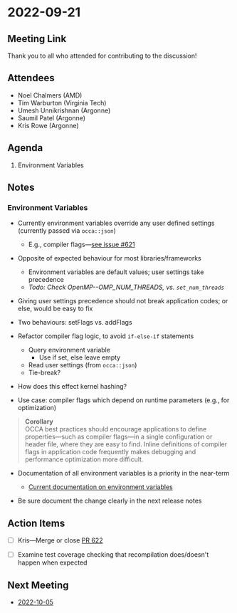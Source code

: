 # 2022-09-21

## Meeting Link

Thank you to all who attended for contributing to the discussion!

## Attendees

- Noel Chalmers (AMD)
- Tim Warburton (Virginia Tech)
- Umesh Unnikrishnan (Argonne)
- Saumil Patel (Argonne)
- Kris Rowe (Argonne) 

## Agenda

1. Environment Variables

## Notes

### Environment Variables

- Currently environment variables override any user defined settings (currently passed via `occa::json`)
  - E.g., compiler flags&mdash;[see issue #621](https://github.com/libocca/occa/issues/621)
- Opposite of expected behaviour for most libraries/frameworks
  - Environment variables are default values; user settings take precedence
  - *Todo: Check OpenMP--OMP_NUM_THREADS, vs. `set_num_threads`*
- Giving user settings precedence should not break application codes; or else, would be easy to fix

- Two behaviours: setFlags vs. addFlags

- Refactor compiler flag logic, to avoid `if-else-if` statements
  - Query environment variable
    - Use if set, else leave empty
  - Read user settings (from `occa::json`)
  - Tie-break?

- How does this effect kernel hashing?

- Use case: compiler flags which depend on runtime parameters (e.g., for optimization)

> **Corollary**   
> OCCA best practices should encourage applications to define properties&mdash;such as compiler flags&mdash;in a single configuration or header file, where they are easy to find. Inline definitions of compiler flags in application code frequently makes debugging and performance optimization more difficult.

- Documentation of all environment variables is a priority in the near-term
  - [Current documentation on environment variables](https://libocca.org/#/user-guide/command-line-interface?id=environment)

- Be sure document the change clearly in the next release notes

## Action Items

- [ ] Kris&mdash;Merge or close [PR 622](https://github.com/libocca/occa/pull/622)

- [ ] Examine test coverage checking that recompilation does/doesn't happen when expected

## Next Meeting

- [2022-10-05](2022-10-05.md)
